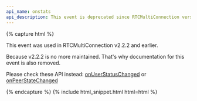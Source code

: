 ```yaml
---
api_name: onstats
api_description: This event is deprecated since RTCMultiConnection version 3
---
```


{% capture html %}

<section>
    <p>This event was used in RTCMultiConnection v2.2.2 and earlier.</p>
    <p>Because v2.2.2 is no more maintained. That's why documentation for this event is also removed.</p>
    <p>Please check these API instead: <a href="/docs/onUserStatusChanged/">onUserStatusChanged</a> or <a href="/docs/onPeerStateChanged/">onPeerStateChanged</a></p>
</section>

{% endcapture %}
{% include html_snippet.html html=html %}
